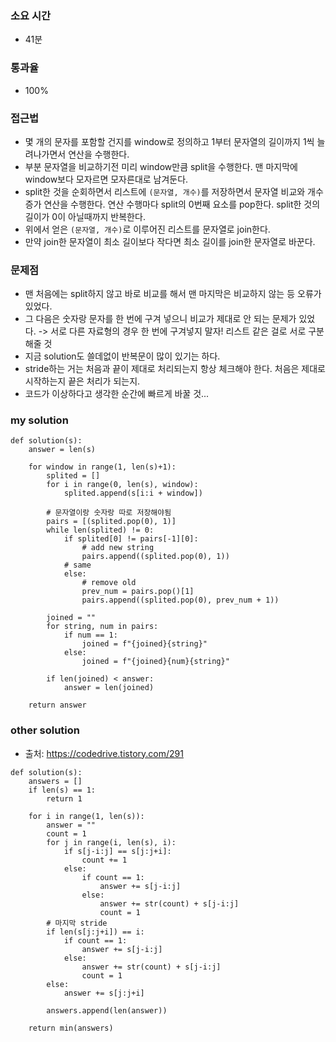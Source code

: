 ### 소요 시간
- 41분

### 통과율
- 100%

### 접근법
- 몇 개의 문자를 포함할 건지를 window로 정의하고 1부터 문자열의 길이까지 1씩 늘려나가면서 연산을 수행한다.
- 부분 문자열을 비교하기전 미리 window만큼 split을 수행한다. 맨 마지막에 window보다 모자르면 모자른대로 남겨둔다.
- split한 것을 순회하면서 리스트에 `(문자열, 개수)`를 저장하면서 문자열 비교와 개수 증가 연산을 수행한다. 연산 수행마다 split의 0번째 요소를 pop한다. split한 것의 길이가 0이 아닐때까지 반복한다.
- 위에서 얻은 `(문자열, 개수)`로 이루어진 리스트를 문자열로 join한다.
- 만약 join한 문자열이 최소 길이보다 작다면 최소 길이를 join한 문자열로 바꾼다.

### 문제점
- 맨 처음에는 split하지 않고 바로 비교를 해서 맨 마지막은 비교하지 않는 등 오류가 있었다.
- 그 다음은 숫자랑 문자를 한 번에 구겨 넣으니 비교가 제대로 안 되는 문제가 있었다. -> 서로 다른 자료형의 경우 한 번에 구겨넣지 말자! 리스트 같은 걸로 서로 구분 해줄 것
- 지금 solution도 쓸데없이 반복문이 많이 있기는 하다.
- stride하는 거는 처음과 끝이 제대로 처리되는지 항상 체크해야 한다. 처음은 제대로 시작하는지 끝은 처리가 되는지.
- 코드가 이상하다고 생각한 순간에 빠르게 바꿀 것...

### my solution
```
def solution(s):
    answer = len(s)
    
    for window in range(1, len(s)+1):
        splited = []
        for i in range(0, len(s), window):
            splited.append(s[i:i + window])
        
        # 문자열이랑 숫자랑 따로 저장해야됨
        pairs = [(splited.pop(0), 1)]
        while len(splited) != 0:
            if splited[0] != pairs[-1][0]:
                # add new string
                pairs.append((splited.pop(0), 1))
            # same
            else:
                # remove old
                prev_num = pairs.pop()[1]
                pairs.append((splited.pop(0), prev_num + 1))
            
        joined = ""
        for string, num in pairs:
            if num == 1:
                joined = f"{joined}{string}"
            else:
                joined = f"{joined}{num}{string}"

        if len(joined) < answer:
            answer = len(joined)
            
    return answer
```

### other solution
- 출처: https://codedrive.tistory.com/291
```
def solution(s):
    answers = []
    if len(s) == 1:
        return 1
    
    for i in range(1, len(s)):
        answer = ""
        count = 1
        for j in range(i, len(s), i):
            if s[j-i:j] == s[j:j+i]:
                count += 1
            else:
                if count == 1:
                    answer += s[j-i:j]
                else:
                    answer += str(count) + s[j-i:j]
                    count = 1
        # 마지막 stride
        if len(s[j:j+i]) == i:
            if count == 1:
                answer += s[j-i:j]
            else:
                answer += str(count) + s[j-i:j]
                count = 1
        else:
            answer += s[j:j+i]
        
        answers.append(len(answer))
    
    return min(answers)
```
